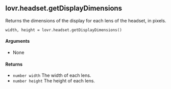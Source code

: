 lovr.headset.getDisplayDimensions
---

Returns the dimensions of the display for each lens of the headset, in pixels.

    width, height = lovr.headset.getDisplayDimensions()

#### Arguments

- None

#### Returns

- `number width` The width of each lens.
- `number height` The height of each lens.
